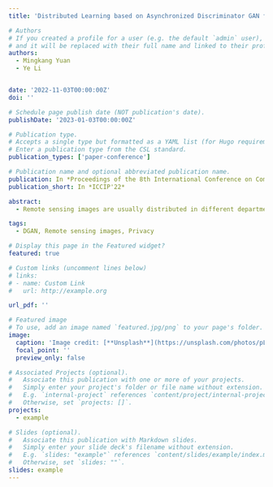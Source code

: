 ```yaml
---
title: 'Distributed Learning based on Asynchronized Discriminator GAN for remote sensing image segmentation'

# Authors
# If you created a profile for a user (e.g. the default `admin` user), write the username (folder name) here
# and it will be replaced with their full name and linked to their profile.
authors:
  - Mingkang Yuan
  - Ye Li


date: '2022-11-03T00:00:00Z'
doi: ''

# Schedule page publish date (NOT publication's date).
publishDate: '2023-01-03T00:00:00Z'

# Publication type.
# Accepts a single type but formatted as a YAML list (for Hugo requirements).
# Enter a publication type from the CSL standard.
publication_types: ['paper-conference']

# Publication name and optional abbreviated publication name.
publication: In *Proceedings of the 8th International Conference on Communication and Information Processing*
publication_short: In *ICCIP'22*

abstract:
  - Remote sensing images are usually distributed in different departments and contain private information, so they normally cannot be available publicly. However, it is a trend to jointly use remote sensing images from different departments, because it normally enables the model to capture more information and remote sensing image analysis based on deep learning generally requires lots of training data. To address the above problem, in this paper, we apply a distributed asynchronized discriminator GAN framework (DGAN) to jointly learn remote sensing images from different client nodes. The DGAN is composed of multiple distributed discriminators and a central generator, and only the synthetic remote sensing images generated by the DGAN are used to train a semantic segmentation model. Based on DGAN, we establish an experimental platform composed of multiple different hosts, which adopts socket and multi-process technology to realize asynchronous communication between hosts, and visualize the training and testing process. During DGAN training, instead of original remote sensing images or convolutional network model information, only synthetic images, losses and labeled images are exchanged between nodes. Therefore, the DGAN well protects the privacy and security of the original remote sensing images. We verify the performance of the DGAN on three remote sensing image datasets (City-OSM, WHU and Kaggle Ship). In the experiments, we take different distributions of remote sensing images in client nodes into consideration. The experiments show that the DGAN has a great capacity for distributed remote sensing image learning without sharing the original remote sensing images or the convolutional network model. Moreover, compared with a centralized GAN trained on all remote sensing images collected from all client nodes, the DGAN can achieve almost the same performance in semantic segmentation tasks for remote sensing images.

tags:
  - DGAN, Remote sensing images, Privacy

# Display this page in the Featured widget?
featured: true

# Custom links (uncomment lines below)
# links:
# - name: Custom Link
#   url: http://example.org

url_pdf: ''

# Featured image
# To use, add an image named `featured.jpg/png` to your page's folder.
image:
  caption: 'Image credit: [**Unsplash**](https://unsplash.com/photos/pLCdAaMFLTE)'
  focal_point: ''
  preview_only: false

# Associated Projects (optional).
#   Associate this publication with one or more of your projects.
#   Simply enter your project's folder or file name without extension.
#   E.g. `internal-project` references `content/project/internal-project/index.md`.
#   Otherwise, set `projects: []`.
projects:
  - example

# Slides (optional).
#   Associate this publication with Markdown slides.
#   Simply enter your slide deck's filename without extension.
#   E.g. `slides: "example"` references `content/slides/example/index.md`.
#   Otherwise, set `slides: ""`.
slides: example
---
```



